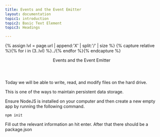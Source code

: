 ```yaml
---
title: Events and the Event Emitter
layout: documentation
topic1: introduction
topic2: Basic Text Element
topic3: Headings

---
```

{% assign lvl = page.url | append:'X' | split:'/' | size %}
{% capture relative %}{% for i in (3..lvl) %}../{% endfor %}{% endcapture %}

<section id="introduction" class="main-section">

<header>
  <p>Events and the Event Emitter</p>
</header>
<p>Today we will be able to write, read, and modify files on the hard drive.</p>
<p>This is one of the ways to maintain persistent data storage.</p>
<p>Ensure NodeJS is installed on your computer and then create a new empty app by running the following command.</p>
<code>npm init</code>
<p>Fill out the relevant information an hit enter. After that there should be a package.json</p>

</section>


<!--

Make a reference that on some times you will have to set
chmod files because the location on the hard drive does not
have the requires permissions and the read and subsequent replaces
will fail.

-->
